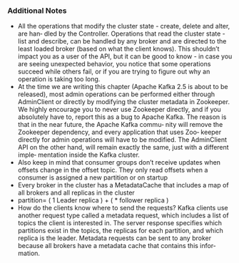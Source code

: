 ### Additional Notes
- All the operations that modify the cluster state - create, delete and alter, are han‐
dled by the Controller. Operations that read the cluster state - list and describe,
can be handled by any broker and are directed to the least loaded broker (based
on what the client knows). This shouldn’t impact you as a user of the API, but it
can be good to know - in case you are seeing unexpected behavior, you notice
that some operations succeed while others fail, or if you are trying to figure out
why an operation is taking too long.
- At the time we are writing this chapter (Apache Kafka 2.5 is about to be released),
most admin operations can be performed either through AdminClient or directly
by modifying the cluster metadata in Zookeeper. We highly encourage you to
never use Zookeeper directly, and if you absolutely have to, report this as a bug to
Apache Kafka. The reason is that in the near future, the Apache Kafka commu‐
nity will remove the Zookeeper dependency, and every application that uses Zoo‐
keeper directly for admin operations will have to be modified. The AdminClient
API on the other hand, will remain exactly the same, just with a different imple‐
mentation inside the Kafka cluster.
- Also keep in mind that consumer groups don’t receive updates when offsets change in
the offset topic. They only read offsets when a consumer is assigned a new partition
or on startup
- Every broker in the cluster has a
MetadataCache that includes a map of all brokers and all replicas in the cluster
- partition= ( 1 Leader replica ) + ( * follower replica )
- How do the clients know where to send the requests? Kafka clients use another
request type called a metadata request, which includes a list of topics the client is
interested in. The server response specifies which partitions exist in the topics, the
replicas for each partition, and which replica is the leader. Metadata requests can be
sent to any broker because all brokers have a metadata cache that contains this infor‐
mation.
